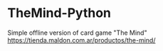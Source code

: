 # TheMind-Python
Simple offline version of card game "The Mind" https://tienda.maldon.com.ar/productos/the-mind/
